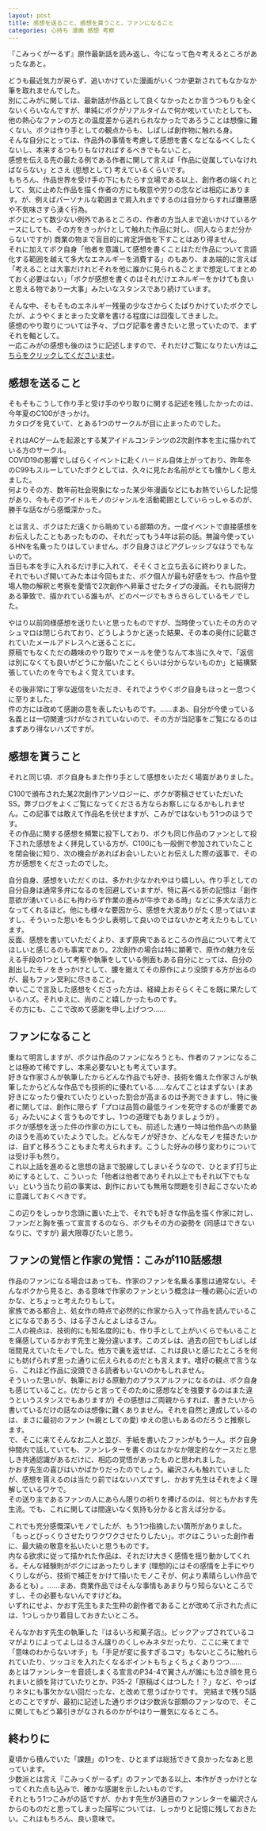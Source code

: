 ```yaml
---
layout: post
title: 感想を送ること、感想を貰うこと、ファンになること
categories: 心持ち 漫画 感想 考察
---
```


『こみっくがーるず』原作最新話を読み返し、今になって色々考えるところがあったなあと。

どうも最近気力が戻らず、追いかけていた漫画がいくつか更新されてもなかなか筆を取れませんでした。  
別にこみがに関しては、最新話が作品として良くなかったとか言うつもりも全くないくらいなんですが、単純にボクがリアルタイムで何か呟いていたとしても、他の熱心なファンの方との温度差から逃れられなかったであろうことは想像に難くない。ボクは作り手としての観点からも、しばしば創作物に触れる身。  
そんな自分にとっては、作品外の事情を考慮して感想を書くなどなるべくしたくないし、本来するつもりもなければするべきでもないこと。  
感想を伝える先の最たる例である作者に関して言えば「作品に従属していなければならない」とさえ (思想として) 考えているくらいです。  
もちろん、作品世界を受け手の下にもたらす立場である以上、創作者の端くれとして、気に止めた作品を描く作者の方にも敬意や労りの念などは相応にあります。が、例えばパーソナルな範囲まで肩入れまでするのは自分からすれば嫌悪感や不気味さすら湧く行為。  
ボクにとって数少ない例外であるところの、作者の方当人まで追いかけているケースにしても、その方をきっかけとして触れた作品に対し、(同人ならまだ分からないですが) 商業の物まで盲目的に肯定評価を下すことはあり得ません。  
それに加えてボク自身「他者を意識して感想を書くことはただ作品について言語化する範囲を越えて多大なエネルギーを消費する」のもあり、まあ端的に言えば「考えることは大事だけれどそれを他に誰かに見られることまで想定してまとめておく必要はない」「ボクが感想を書くのはそれだけエネルギーをかけても良いと思える物であり一大事」みたいなスタンスであり続けています。

そんな中、そもそものエネルギー残量の少なさからくたばりかけていたボクでしたが、ようやくまとまった文章を書ける程度には回復してきました。  
感想のやり取りについては予々、ブログ記事を書きたいと思っていたので、まずそれを軸として。  
一応こみがの感想も後のほうに記述しますので、それだけご覧になりたい方は[こちらをクリックしてくださいませ](#%E3%83%95%E3%82%A1%E3%83%B3%E3%81%AE%E8%A6%9A%E6%82%9F%E3%81%A8%E4%BD%9C%E5%AE%B6%E3%81%AE%E8%A6%9A%E6%82%9F%EF%BC%9A%E3%81%93%E3%81%BF%E3%81%8C110%E8%A9%B1%E6%84%9F%E6%83%B3)。

## 感想を送ること

そもそもこうして作り手と受け手のやり取りに関する記述を残したかったのは、今年夏のC100がきっかけ。  
カタログを見ていて、とある1つのサークルが目に止まったのでした。

それはACゲームを起源とする某アイドルコンテンツの2次創作本を主に描かれている方のサークル。  
COVID19の影響でしばらくイベントに赴くハードル自体上がっており、昨年冬のC99もスルーしていたボクとしては、久々に見たお名前がとても懐かしく思えました。  
何よりその方、数年前社会現象になった某少年漫画などにもお熱でいらした記憶があり、今もそのアイドルモノのジャンルを活動範囲としていらっしゃるのが、勝手な話ながら感慨深かった。

とは言え、ボクはただ遠くから眺めている部類の方。一度イベントで直接感想をお伝えしたこともあったものの、それだってもう4年は前の話。無論今使っているHNを名乗ったりはしていません。ボク自身さほどアグレッシブなほうでもないので。  
当日も本を手に入れるだけ手に入れて、そそくさと立ち去るに終わりました。  
それでもいざ開いてみた本は今回もまた、ボク個人が最も好感をもつ、作品や登場人物の解釈と考察を愛情で2次創作へ昇華させたタイプの漫画。それも説得力ある筆致で、描かれている誰もが、どのページでもきらきらしているモノでした。

やはり以前同様感想を送りたいと思ったものですが、当時使っていたその方のマシュマロは閉じられており、どうしようかと迷った結果、その本の奥付に記載されていたメールアドレスへと送ることに。  
原稿でもなくただの趣味のやり取りでメールを使うなんて本当に久々で、「返信は別になくても良いがどうにか届いたことくらいは分からないものか」と結構緊張していたのを今でもよく覚えています。

その後非常に丁寧な返信をいただき、それでようやくボク自身もほっと一息つくに至りました。  
件の方には改めて感謝の意を表したいものです。……まあ、自分が今使っている名義とは一切関連づけがなされていないので、その方が当記事をご覧になるのはまずあり得ないハズですが。

## 感想を貰うこと

それと同じ頃、ボク自身もまた作り手として感想をいただく場面がありました。

C100で頒布された某2次創作アンソロジーに、ボクが寄稿させていただいたSS。弊ブログをよくご覧になってくださる方ならお察しになるかもしれません。この記事では敢えて作品名を伏せますが、こみがではないもう1つのほうです。  
その作品に関する感想を頻繁に投下しており、ボクも同じ作品のファンとして投下された感想をよく拝見している方が、C100にも一般側で参加されていたことを閉会後に知り、次の機会があればお会いしたいとお伝えした際の返事で、その方が感想をくださったのでした。  

自分自身、感想をいただくのは、多かれ少なかれやはり嬉しい。作り手としての自分自身は通常多弁になるのを回避していますが、特に喜べる折の記憶は「創作意欲が湧いているにも拘わらず作業の進みが牛歩である時」などに多大な活力となってくれるほど。他にも様々な要因から、感想を大変ありがたく思ってはいますし、そういった思いをもう少し表明して良いのではないかと考えたりもしています。  
反面、感想を書いていただくより、まず原典であるところの作品について考えてほしいと感じるのも事実であり。2次創作の場合は特に顕著で、原作の魅力を伝える手段の1つとして考察や執筆をしている側面もある自分にとっては、自分の創出したモノをきっかけとして、腰を据えてその原作により没頭する方が出るのが、最もファン冥利に尽きること。  
幸いここで言及した感想をくださった方は、経緯上おそらくそこを既に果たしているハズ。それゆえに、尚のこと嬉しかったものです。  
その方にも、ここで改めて感謝を申し上げつつ……

## ファンになること

重ねて明言しますが、ボクは作品のファンになろうとも、作者のファンになることは極めて稀ですし、本来必要ないとも考えています。  
好きな作家さんが執筆したからどんな作品でも好き、技術を備えた作家さんが執筆したからどんな作品でも技術的に優れている……なんてことはまずない (まあ好きになったり優れていたりといった割合が高まるのは予測できますし、特に後者に関しては、創作に限らず「プロは品質の最低ラインを死守するのが重要である」みたいによく言うものですし、1つの道理でもありましょうが) 。  
ボクが感想を送った件の作家の方にしても、前述した通り一時は他作品への熱量のほうを高めていたようでした。どんなモノが好きか、どんなモノを描きたいかは、自ずと移ろうこともまた考えられます。こうした好みの移り変わりについては受け手も然り。  
これ以上話を進めると思想の話まで脱線してしまいそうなので、ひとまず打ち止めにするとして、こういった「他者は他者でありそれ以上でもそれ以下でもない」という当たり前の事実は、創作においても無用な問題を引き起こさないために意識しておくべきです。

この辺りをしっかり念頭に置いた上で、それでも好きな作品を描く作家に対し、ファンだと胸を張って宣言するのなら、ボクもその方の姿勢を (同感はできないなりに、ですが) 最大限尊びたいと思う。

## ファンの覚悟と作家の覚悟：こみが110話感想

作品のファンになる場合はあっても、作家のファンを名乗る事態は通常ない。そんなボクから見ると、ある意味で作家のファンという概念は一種の親心に近いのかな、とちょっと考えたりもして。  
家族である都合上、処女作の時点で必然的に作家から入って作品を読んでいることになるであろう、はる子さんとよしはるさん。  
二人の視点は、技術的にも知名度的にも、作り手として上がいくらでもいることを痛感しているかおす先生と幾分違います。このズレは、過去の回でもしばしば垣間見えていたモノでした。他方で裏を返せば、これは良いと感じたところを何にも妨げられず思った通りに伝えられるのだとも言えます。嗜好の観点で言うなら、これほど作品に没頭できる読者もいないのかもしれません。  
そういった思いが、執筆における原動力のプラスアルファになるのは、ボク自身も感じていること。(だからと言ってそのために感想などを強要するのはまた違うというスタンスでもありますが) その感想はご両親からすれば、書きたいから書いているだけの話なのは想像に難くありません。それを自然と達成しているのは、まさに最初のファン (≒親としての愛) ゆえの思いもあるのだろうと推察します。  
で、そこに来てそんなお二人と並び、手紙を書いたファンがもう一人。ボク自身仲間内で話していても、ファンレターを書くのはなかなか限定的なケースだと思しき共通認識があるだけに、相応の覚悟があったものと思われました。  
かおす先生の喜びはいかばかりだったのでしょう。編沢さんも触れていましたが、感想を貰えるのは当たり前ではないハズですし、かおす先生はそれをよく理解しているワケで。  
その送り主であるファンの人にあらん限りの祈りを捧げるのは、何ともかおす先生流。でも、これに関しては間違いなく気持も分かると言えば分かる。

これでも充分感慨深いモノでしたが、もう1つ指摘したい箇所がありました。  
「もっとびっくりさせたりワクワクさせたりしたい」。ボクはこういった創作者に、最大級の敬意を払いたいと思うものです。  
内なる欲求に従って描かれた作品は、それだけ大きく感情を揺り動かしてくれる。そんな経験則がボクにはあったりします (理想的にはその感情を上手にやりくりしながら、技術で補正をかけて描いたモノこそが、何より素晴らしい作品であるとも) 。……まあ、商業作品ではそんな事情もあまり与り知らないところですし、その必要もないんですけどね。  
いずれにせよ、かおす先生もまた生粋の創作者であることが改めて示された点には、1つしっかり着目しておきたいところ。

そんなかおす先生の執筆した『はるいろ和菓子店』。ピックアップされているコマがよりによってよしはるさん譲りのくしゃみネタだったり、ここに来てまで「意味のわからないオチ」も「手足が変に長すぎるコマ」もないところに触れられていたり、ツッコミを入れたくなるポイントもちょくちょくありつつ……  
あとはファンレターを音読しまくる宣言のP34-4で翼さんが誰にも泣き顔を見られまいと顔を背けていたりとか、P35-2「原稿ばくはつした！？」など、やっぱりネタにも事欠かない回だったな、と改めて思うばかりです。
完結まで残り5話とのことですが、最初に記述した通りボクは少数派な部類のファンなので、そこに関してもどう幕引きがなされるのかがやはり一層気になるところ。

## 終わりに

夏頃から積んでいた「課題」の1つを、ひとまずは総括できて良かったなあと思っています。  
少数派とは言え『こみっくがーるず』のファンである以上、本作がきっかけとなってくれた点も込みで、確かな感謝を示したいものです。  
それともう1つこみがの話ですが、かおす先生が3通目のファンレターを編沢さんからのものだと思ってしまった描写については、しっかりと記憶に残しておきたい。これはもちろん、良い意味で。
